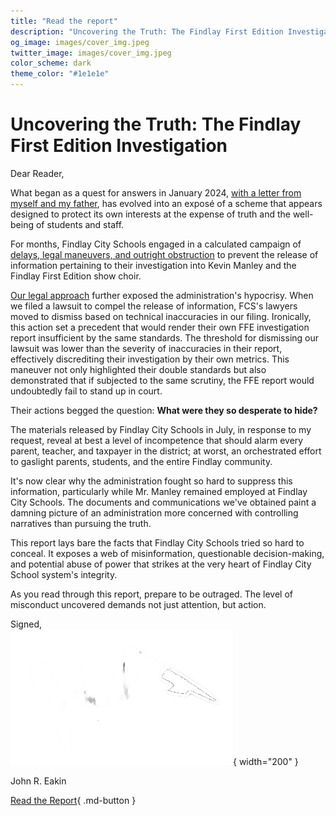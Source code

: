 ```yaml
---
title: "Read the report"
description: "Uncovering the Truth: The Findlay First Edition Investigation"
og_image: images/cover_img.jpeg
twitter_image: images/cover_img.jpeg
color_scheme: dark
theme_color: "#1e1e1e"
---
```

# Uncovering the Truth: The Findlay First Edition Investigation

Dear Reader,

What began as a quest for answers in January 2024, [with a letter from myself and my father](./sections/dec29_letter.md), has evolved into an exposé of a scheme that appears designed to protect its own interests at the expense of truth and the well-being of students and staff.

For months, Findlay City Schools engaged in a calculated campaign of [delays, legal maneuvers, and outright obstruction](./sections/initial_timeline.md) to prevent the release of information pertaining to their investigation into Kevin Manley and the Findlay First Edition show choir. 

[Our legal approach](./sections/Approach%20to%20FCS%20Lawsuit.md) further exposed the administration's hypocrisy. When we filed a lawsuit to compel the release of information, FCS's lawyers moved to dismiss based on technical inaccuracies in our filing. Ironically, this action set a precedent that would render their own FFE investigation report insufficient by the same standards. The threshold for dismissing our lawsuit was lower than the severity of inaccuracies in their report, effectively discrediting their investigation by their own metrics. This maneuver not only highlighted their double standards but also demonstrated that if subjected to the same scrutiny, the FFE report would undoubtedly fail to stand up in court.

Their actions begged the question: **What were they so desperate to hide?**

The materials released by Findlay City Schools in July, in response to my request, reveal at best a level of incompetence that should alarm every parent, teacher, and taxpayer in the district; at worst, an orchestrated effort to gaslight parents, students, and the entire Findlay community.

It's now clear why the administration fought so hard to suppress this information, particularly while Mr. Manley remained employed at Findlay City Schools. The documents and communications we've obtained paint a damning picture of an administration more concerned with controlling narratives than pursuing the truth.

This report lays bare the facts that Findlay City Schools tried so hard to conceal. It exposes a web of misinformation, questionable decision-making, and potential abuse of power that strikes at the very heart of Findlay City School system's integrity.

As you read through this report, prepare to be outraged. The level of misconduct uncovered demands not just attention, but action. 

Signed,  
![Signature](images/signature.png){ width="200" }

John R. Eakin

[Read the Report](./sections/Key%20Information%20from%20the%20PIR.md){ .md-button }